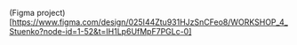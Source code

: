 (Figma project)[https://www.figma.com/design/025I44Ztu931HJzSnCFeo8/WORKSHOP_4_Stuenko?node-id=1-52&t=IH1Lp6UfMpF7PGLc-0]
